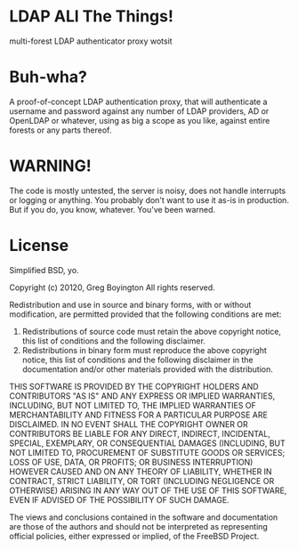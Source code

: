 LDAP ALl The Things!
====================

multi-forest LDAP authenticator proxy wotsit

Buh-wha?
========

A proof-of-concept LDAP authentication proxy, that will authenticate a username and password 
against any number of LDAP providers, AD or OpenLDAP or whatever, using as big a scope as 
you like, against entire forests or any parts thereof.

WARNING!
========

The code is mostly untested, the server is noisy, does not handle interrupts or logging or anything.
You probably don't want to use it as-is in production. But if you do, you know, whatever.  You've been warned.

License
=======
Simplified BSD, yo.

Copyright (c) 20120, Greg Boyington
All rights reserved.

Redistribution and use in source and binary forms, with or without
modification, are permitted provided that the following conditions are met: 

1. Redistributions of source code must retain the above copyright notice, this
   list of conditions and the following disclaimer. 
2. Redistributions in binary form must reproduce the above copyright notice,
   this list of conditions and the following disclaimer in the documentation
   and/or other materials provided with the distribution. 

THIS SOFTWARE IS PROVIDED BY THE COPYRIGHT HOLDERS AND CONTRIBUTORS "AS IS" AND
ANY EXPRESS OR IMPLIED WARRANTIES, INCLUDING, BUT NOT LIMITED TO, THE IMPLIED
WARRANTIES OF MERCHANTABILITY AND FITNESS FOR A PARTICULAR PURPOSE ARE
DISCLAIMED. IN NO EVENT SHALL THE COPYRIGHT OWNER OR CONTRIBUTORS BE LIABLE FOR
ANY DIRECT, INDIRECT, INCIDENTAL, SPECIAL, EXEMPLARY, OR CONSEQUENTIAL DAMAGES
(INCLUDING, BUT NOT LIMITED TO, PROCUREMENT OF SUBSTITUTE GOODS OR SERVICES;
LOSS OF USE, DATA, OR PROFITS; OR BUSINESS INTERRUPTION) HOWEVER CAUSED AND
ON ANY THEORY OF LIABILITY, WHETHER IN CONTRACT, STRICT LIABILITY, OR TORT
(INCLUDING NEGLIGENCE OR OTHERWISE) ARISING IN ANY WAY OUT OF THE USE OF THIS
SOFTWARE, EVEN IF ADVISED OF THE POSSIBILITY OF SUCH DAMAGE.

The views and conclusions contained in the software and documentation are those
of the authors and should not be interpreted as representing official policies, 
either expressed or implied, of the FreeBSD Project.
